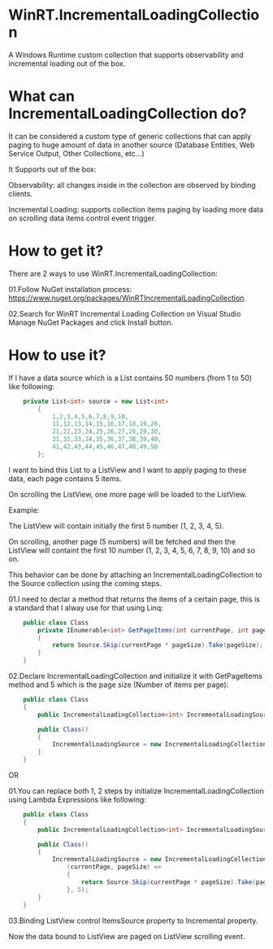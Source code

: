 # WinRT.IncrementalLoadingCollection
A Windows Runtime custom collection that supports observability and incremental loading out of the box.

# What can IncrementalLoadingCollection do?

It can be considered a custom type of generic collections that can apply paging to huge amount of data in another source (Database Entities, Web Service Output, Other Collections, etc...)

It Supports out of the box:

Observability: all changes inside in the collection are observed by binding clients.

Incremental Loading: supports collection items paging by loading more data on scrolling data items control event trigger.


# How to get it?

There are 2 ways to use WinRT.IncrementalLoadingCollection:

01.Follow NuGet installation process: https://www.nuget.org/packages/WinRTIncrementalLoadingCollection.

02.Search for WinRT Incremental Loading Collection on Visual Studio Manage NuGet Packages and click Install button.


# How to use it?

If I have a data source which is a List<int> contains 50 numbers (from 1 to 50) like following:

```C#
    private List<int> source = new List<int>
        {
            1,2,3,4,5,6,7,8,9,10,
            11,12,13,14,15,16,17,18,19,20,
            21,22,23,24,25,26,27,28,29,30,
            31,32,33,34,35,36,37,38,39,40,
            41,42,43,44,45,46,47,48,49,50
        };
```

I want to bind this List<int> to a ListView and I want to apply paging to these data, each page contains 5 items. 

On scrolling the ListView, one more page will be loaded to the ListView.

Example: 

The ListView will contain initially the first 5 number (1, 2, 3, 4, 5).

On scrolling, another page (5 numbers) will be fetched and then the ListView will containt the first 10 number (1, 2, 3, 4, 5, 6, 7, 8, 9, 10) and so on.

This behavior can be done by attaching an IncrementalLoadingCollection to the Source collection using the coming steps.

01.I need to declar a method that returns the items of a certain page, this is a standard that I alway use for that using Linq:

```C#
    public class Class
        private IEnumerable<int> GetPageItems(int currentPage, int pageSize)
        {
            return Source.Skip(currentPage * pageSize).Take(pageSize);
        }
    }
```

02.Declare IncrementalLoadingCollection and initialize it with GetPageItems method and 5 which is the page size (Number of items per page):

```C#
    public class Class
    {
        public IncrementalLoadingCollection<int> IncrementalLoadingSource { get; set; }

        public Class() 
        {
            IncrementalLoadingSource = new IncrementalLoadingCollection<int>(GetPageItems, 5);
        }
    }
```

OR 

01.You can replace both 1, 2 steps by initialize IncrementalLoadingCollection using Lambda Expressions like following:

```C#
    public class Class
    {
        public IncrementalLoadingCollection<int> IncrementalLoadingSource { get; set; }

        public Class() 
        {
            IncrementalLoadingSource = new IncrementalLoadingCollection<int>(
                (currentPage, pageSize) =>
                {
                    return Source.Skip(currentPage * pageSize).Take(pageSize);
                }, 5);
        }
    }
```

03.Binding ListView control ItemsSource property to Incremental property.

Now the data bound to ListView are paged on ListView scrolling event.
